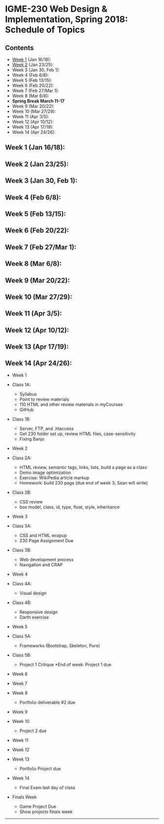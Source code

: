 
# IGME-230 Web Design & Implementation, Spring 2018: Schedule of Topics 

## Contents

- [Week 1](#week1) (Jan 16/18):
- [Week 2](#week2) (Jan 23/25):
- Week 3 (Jan 30, Feb 1):
- Week 4 (Feb 6/8):
- Week 5 (Feb 13/15):
- Week 6 (Feb 20/22):
- Week 7 (Feb 27/Mar 1):
- Week 8 (Mar 6/8):
- **Spring Break March 11-17**
- Week 9 (Mar 20/22):
- Week 10 (Mar 27/29):
- Week 11 (Apr 3/5):
- Week 12 (Apr 10/12):
- Week 13 (Apr 17/19):
- Week 14 (Apr 24/26):

## <a id="week1">Week 1 (Jan 16/18):
## <a id="section2">Week 2 (Jan 23/25):
## Week 3 (Jan 30, Feb 1):
## Week 4 (Feb 6/8):
## Week 5 (Feb 13/15):
## Week 6 (Feb 20/22):
## Week 7 (Feb 27/Mar 1):
## Week 8 (Mar 6/8):
## Week 9 (Mar 20/22):
## Week 10 (Mar 27/29):
## Week 11 (Apr 3/5):
## Week 12 (Apr 10/12):
## Week 13 (Apr 17/19):
## Week 14 (Apr 24/26):

* Week 1
* Class 1A:
   * Syllabus
   * Point to review materials
   * 110 HTML and other review materials in myCourses
   * GitHub
* Class 1B:
   - Server, FTP, and .htaccess
   - Get 230 folder set up, review HTML files, case-sensitivity
   - Fixing Banjo

* Week 2
* Class 2A:
   - HTML review, semantic tags, links, lists, build a page as a class
   - Demo image optimization
   - Exercise: WikiPedia article markup
   - Homework: build 230 page (due end of week 3; Sean will write)
* Class 2B:
   - CSS review
   - box model, class, id, type, float, style, inheritance

* Week 3
* Class 3A:
   - CSS and HTML wrapup
   - 230 Page Assignment Due
* Class 3B:
   - Web development process
   - Navigation and CRAP
 
* Week 4
* Class 4A:
   - Visual design
* Class 4B:
   - Responsive design
   - Darth exercise
  
* Week 5
* Class 5A:
   - Frameworks (Bootstrap, Skeleton, Pure)
* Class 5B:
   - Project 1 Critique
*End of week: Project 1 due
  
* Week 6
* Week 7
* Week 8
  * Portfolio deliverable #2 due
* Week 9
* Week 10
  * Project 2 due
* Week 11
* Week 12
* Week 13
  * Portfolio Project due
* Week 14
  * Final Exam last day of class
* Finals Week
  * Game Project Due
  * Show projects finals week
 
----------------------------------------

